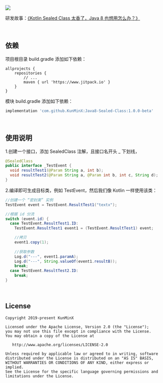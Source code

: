 ![](https://tva1.sinaimg.cn/large/e6c9d24ely1h5ouspvmkyj21fd0u0tbu.jpg)

研发故事：[《Kotlin Sealed Class 太香了，Java 8 也想用怎么办？》](https://juejin.cn/post/7137571636781252622/)

&nbsp;

## 依赖

项目根目录 build.gradle 添加如下依赖：

```
allprojects {
    repositories {
        // ...
        maven { url 'https://www.jitpack.io' }
    }
}
```

模块 build.gradle 添加如下依赖：

```groovy
implementation 'com.github.KunMinX:Java8-Sealed-Class:1.0.0-beta'
```

&nbsp;

## 使用说明

1.创建一个接口，添加 SealedClass 注解，且接口名开头 _ 下划线，

```java
@SealedClass
public interface _TestEvent {
  void resultTest1(@Param String a, int b);
  void resultTest2(@Param String a, @Param int b, int c, String d);
}
```

2.编译即可生成目标类，例如 TestEvent，然后我们像 Kotlin 一样使用该类：

```java
//创建一个 “密封类” 实例
TestEvent event = TestEvent.ResultTest1("textx");

//根据 id 分流
switch (event.id) {
  case TestEvent.ResultTest1.ID:
    TestEvent.ResultTest1 event1 = (TestEvent.ResultTest1) event;

    //拷贝
    event1.copy(1);
    
    //获取参数
    Log.d("---", event1.paramA);
    Log.d("---", String.valueOf(event1.resultB));
    break;
  case TestEvent.ResultTest2.ID:
    break;
}
```

&nbsp;

## License

```
Copyright 2019-present KunMinX

Licensed under the Apache License, Version 2.0 (the "License");
you may not use this file except in compliance with the License.
You may obtain a copy of the License at

   http://www.apache.org/licenses/LICENSE-2.0

Unless required by applicable law or agreed to in writing, software
distributed under the License is distributed on an "AS IS" BASIS,
WITHOUT WARRANTIES OR CONDITIONS OF ANY KIND, either express or implied.
See the License for the specific language governing permissions and
limitations under the License.
```